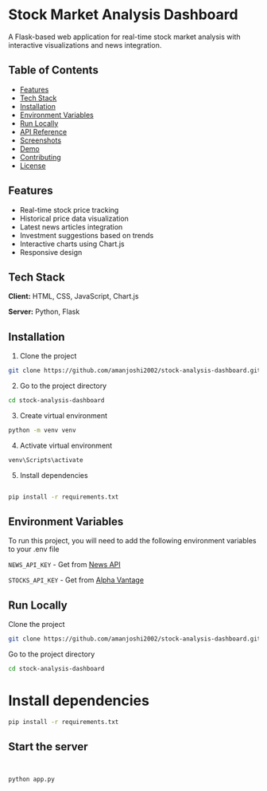 # Stock Market Analysis Dashboard

A Flask-based web application for real-time stock market analysis with interactive visualizations and news integration.

## Table of Contents
- [Features](#features)
- [Tech Stack](#tech-stack)
- [Installation](#installation)
- [Environment Variables](#environment-variables)
- [Run Locally](#run-locally)
- [API Reference](#api-reference)
- [Screenshots](#screenshots)
- [Demo](#demo)
- [Contributing](#contributing)
- [License](#license)

## Features

- Real-time stock price tracking
- Historical price data visualization
- Latest news articles integration
- Investment suggestions based on trends
- Interactive charts using Chart.js
- Responsive design

## Tech Stack

**Client:** HTML, CSS, JavaScript, Chart.js

**Server:** Python, Flask

## Installation

1. Clone the project

```bash
git clone https://github.com/amanjoshi2002/stock-analysis-dashboard.git
```

2. Go to the project directory
```bash
cd stock-analysis-dashboard
```

3. Create virtual environment
```bash
python -m venv venv
```

4. Activate virtual environment
```bash
venv\Scripts\activate
```


5. Install dependencies
```bash

pip install -r requirements.txt
```


## Environment Variables

To run this project, you will need to add the following environment variables to your .env file

`NEWS_API_KEY` - Get from [News API](https://newsapi.org/)

`STOCKS_API_KEY` - Get from [Alpha Vantage](https://www.alphavantage.co/)

## Run Locally

Clone the project
```bash
git clone https://github.com/amanjoshi2002/stock-analysis-dashboard.git
```

Go to the project directory
```bash
cd stock-analysis-dashboard
```

# Install dependencies
```bash
pip install -r requirements.txt
```


## Start the server
```bash


python app.py
```


